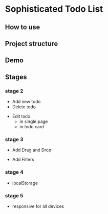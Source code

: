# Sophisticated Todo List

## How to use
## Project structure
## Demo

## Stages

### stage 2
+ Add new todo
+ Delete todo
- Edit todo
  - in single page
  - in todo card

### stage 3
- Add Drag and Drop
+ Add Filters

### stage 4
- localStorage

### stage 5
- responsive for all devices